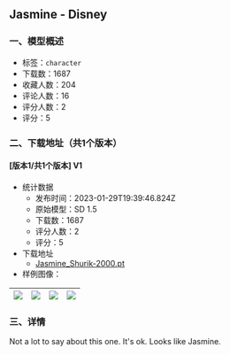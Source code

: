## Jasmine - Disney
### 一、模型概述

- 标签：`character`
- 下载数：1687
- 收藏人数：204
- 评论人数：16
- 评分人数：2
- 评分：5

### 二、下载地址（共1个版本）

#### [版本1/共1个版本] V1

- 统计数据
  - 发布时间：2023-01-29T19:39:46.824Z
  - 原始模型：SD 1.5
  - 下载数：1687
  - 评分人数：2
  - 评分：5
- 下载地址
  - [Jasmine_Shurik-2000.pt](https://civitai.com/api/download/models/6648)
- 样例图像：

| <img src="https://image.civitai.com/xG1nkqKTMzGDvpLrqFT7WA/1ac88b50-5456-4146-fc73-8521e7a02a00/width=450/60464.jpeg" /> | <img src="https://image.civitai.com/xG1nkqKTMzGDvpLrqFT7WA/c3dc0a0e-fd26-4002-5dad-3094e089bb00/width=450/60468.jpeg" /> | <img src="https://image.civitai.com/xG1nkqKTMzGDvpLrqFT7WA/fb81ab54-db46-47a1-dc09-7c9cd392eb00/width=450/60467.jpeg" /> | <img src="https://image.civitai.com/xG1nkqKTMzGDvpLrqFT7WA/46a00885-4778-4fa3-0828-53e0c2f58b00/width=450/60466.jpeg" /> |
| ---- | ---- | ---- | ---- |


### 三、详情
<p>Not a lot to say about this one. It's ok. Looks like Jasmine.</p>